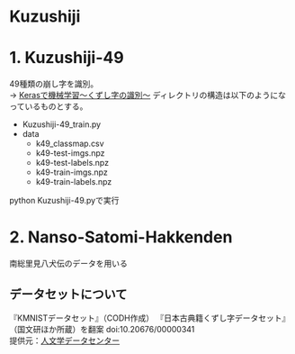 # Kuzushiji

# 1. Kuzushiji-49

49種類の崩し字を識別。</br>
-> [Kerasで機械学習〜くずし字の識別〜](https://qiita.com/tky1117/items/12315eda7c6795680c32)
ディレクトリの構造は以下のようになっているものとする。

- Kuzushiji-49_train.py
- data
  - k49_classmap.csv
  - k49-test-imgs.npz
  - k49-test-labels.npz
  - k49-train-imgs.npz
  - k49-train-labels.npz
  
python Kuzushiji-49.pyで実行

# 2. Nanso-Satomi-Hakkenden

南総里見八犬伝のデータを用いる

## データセットについて
『KMNISTデータセット』（CODH作成） 『日本古典籍くずし字データセット』（国文研ほか所蔵）を翻案 doi:10.20676/00000341<br>
提供元：[人文学データセンター](http://codh.rois.ac.jp/)
